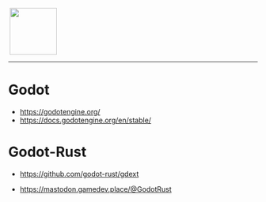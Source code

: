 <p>
  <img width=95px src="https://godotengine.org/assets/logo_dark.svg" hspace="3"/>
</p>

<hr>

# Godot

- https://godotengine.org/
- https://docs.godotengine.org/en/stable/


# Godot-Rust 

- https://github.com/godot-rust/gdext

- https://mastodon.gamedev.place/@GodotRust